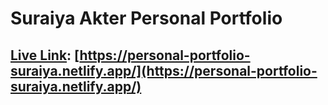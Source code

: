 # Suraiya Akter Personal Portfolio

## [Live Link](https://personal-portfolio-suraiya.netlify.app/): [https://personal-portfolio-suraiya.netlify.app/](https://personal-portfolio-suraiya.netlify.app/)

